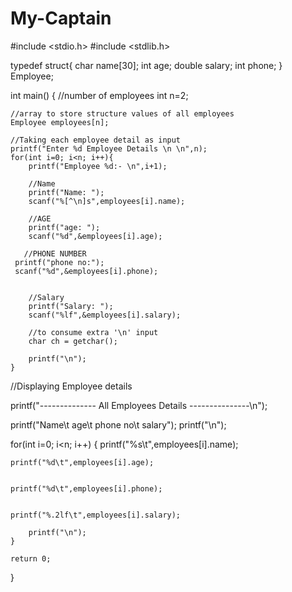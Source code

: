 # My-Captain


#include <stdio.h>
#include <stdlib.h>

typedef struct{
    char name[30];
    int age;
    double salary;
    int phone;
} Employee;
 
int main()
{
    //number of employees
    int n=2;

    //array to store structure values of all employees
    Employee employees[n];
 
    //Taking each employee detail as input
    printf("Enter %d Employee Details \n \n",n);
    for(int i=0; i<n; i++){
        printf("Employee %d:- \n",i+1);

        //Name
        printf("Name: ");
        scanf("%[^\n]s",employees[i].name);

        //AGE
        printf("age: ");
        scanf("%d",&employees[i].age);

       //PHONE NUMBER
     printf("phone no:");
     scanf("%d",&employees[i].phone);
        
        
        //Salary
        printf("Salary: ");
        scanf("%lf",&employees[i].salary);

        //to consume extra '\n' input
        char ch = getchar();
 
        printf("\n");
    }
    
//Displaying Employee details

printf("-------------- All Employees Details ---------------\n");
    
 printf("Name\t  age\t  phone no\t  salary");
 printf("\n");

for(int i=0; i<n; i++) 
{
    printf("%s\t",employees[i].name);
 
        
    printf("%d\t",employees[i].age);
        
  
    printf("%d\t",employees[i].phone);
       

    printf("%.2lf\t",employees[i].salary);
 
        printf("\n");
    }
 
    return 0;
}
